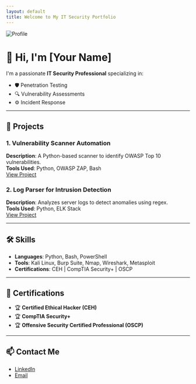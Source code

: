 ```yaml
---
layout: default
title: Welcome to My IT Security Portfolio
---
```


![Profile](https://github.com/yourusername/anthonj/raw/main/assets/profile.png)

# 👋 Hi, I'm **[Your Name]**

I'm a passionate **IT Security Professional** specializing in:
- 🛡️ Penetration Testing
- 🔍 Vulnerability Assessments
- ⚙️ Incident Response

---

## 🚀 **Projects**

### 1. **Vulnerability Scanner Automation**
**Description**: A Python-based scanner to identify OWASP Top 10 vulnerabilities.  
**Tools Used**: Python, OWASP ZAP, Bash  
[View Project](https://github.com/yourusername/vuln-scanner)

### 2. **Log Parser for Intrusion Detection**
**Description**: Analyzes server logs to detect anomalies using regex.  
**Tools Used**: Python, ELK Stack  
[View Project](https://github.com/yourusername/log-parser)

---

## 🛠️ **Skills**

- **Languages**: Python, Bash, PowerShell
- **Tools**: Kali Linux, Burp Suite, Nmap, Wireshark, Metasploit
- **Certifications**: CEH | CompTIA Security+ | OSCP  

---

## 📜 **Certifications**
- 🏆 **Certified Ethical Hacker (CEH)**
- 🏆 **CompTIA Security+**
- 🏆 **Offensive Security Certified Professional (OSCP)**

---

## 📫 **Contact Me**
- [LinkedIn](https://linkedin.com/in/yourname)  
- [Email](mailto:youremail@example.com)

